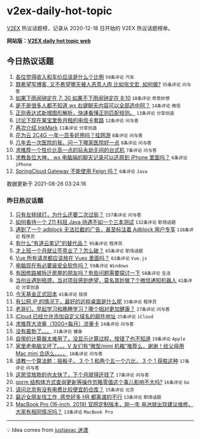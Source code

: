 # v2ex-daily-hot-topic

[V2EX](https://www.v2ex.com/) 热议话题榜，记录从 2020-12-18 日开始的 V2EX 热议话题榜单。

**网站版：[V2EX daily hot topic web](https://boojack.github.io/v2ex-daily-hot-topic-web/)**

## 今日热议话题

<!-- TODAY BEGIN -->

1. [各位觉得收入和车价应该是什么个比例](https://www.v2ex.com/t/798059) `59条评论` `汽车`
1. [既希望写博客, 又不希望哪天被人恶意人肉,比如张文宏, 如何做?](https://www.v2ex.com/t/798073) `35条评论` `问与答`
1. [如果下雨闹钟定在 7: 30 如果不下雨闹钟定在 8:10](https://www.v2ex.com/t/798075) `18条评论` `奇思妙想`
1. [是不是很多人都不知道 wx 右键聊天内容可以全部选中阿？](https://www.v2ex.com/t/798077) `14条评论` `微信`
1. [正则表达式新增图形解析，快速看懂正则匹配规则。](https://www.v2ex.com/t/798083) `13条评论` `分享创造`
1. [讨论下现在某宝里免月租的电信卡套路](https://www.v2ex.com/t/798080) `12条评论` `问与答`
1. [再次介绍 InkMark](https://www.v2ex.com/t/798060) `11条评论` `分享创造`
1. [花为云 2C4G 一年一百多好用吗？挂网游](https://www.v2ex.com/t/798072) `8条评论` `问与答`
1. [几年去一次医院的我，问一下哪家医院好一点](https://www.v2ex.com/t/798069) `8条评论` `问与答`
1. [求推荐一个性价比高一点的玩永劫无间的台式机](https://www.v2ex.com/t/798078) `7条评论` `问与答`
1. [求教各位大神， wx 电脑端的聊天记录可以还原到 iPhone 里面吗？](https://www.v2ex.com/t/798079) `6条评论` `iPhone`
1. [SpringCloud Gateway 不能使用 Feign 吗？](https://www.v2ex.com/t/798068) `6条评论` `Java`

数据更新于 2021-08-26 03:24:16

<!-- TODAY END -->

### 昨日热议话题

<!-- YESTERDAY BEGIN -->

1. [只有左转绿灯，为什么还要二次过街？](https://www.v2ex.com/t/797842) `157条评论` `问与答`
1. [如何看待一个 211 科班 Java 待遇不如一个三本测试](https://www.v2ex.com/t/797840) `132条评论` `职场话题`
1. [遇到了一个 adblock 无法拦截的广告，甚至标注着 Adblock 用户专享](https://www.v2ex.com/t/797896) `118条评论` `程序员`
1. [有什么“有道云笔记”的替代品？](https://www.v2ex.com/t/797839) `95条评论` `程序员`
1. [才上班一个月就让签竞业了？怎么破？](https://www.v2ex.com/t/797832) `65条评论` `职场话题`
1. [Vue 所有请求都应该放在 Vuex 里面吗？](https://www.v2ex.com/t/797854) `63条评论` `Vue.js`
1. [电脑现在有必要装安全软件吗？](https://www.v2ex.com/t/797866) `59条评论` `Windows`
1. [有因修路被拆迁房屋的朋友吗？有些问题需要探讨一下](https://www.v2ex.com/t/797852) `58条评论` `生活`
1. [当创业遇到瓶颈，当对项目感到绝望，莫名其妙做了个微信通知机器人](https://www.v2ex.com/t/797828) `41条评论` `分享创造`
1. [今天基金正式回本](https://www.v2ex.com/t/797920) `41条评论` `投资`
1. [有公网 IP 的情况下，最好的远程桌面是什么呢](https://www.v2ex.com/t/797964) `33条评论` `程序员`
1. [老哥们，早起学习和晚睡学习？哪个相对更加健康？](https://www.v2ex.com/t/797957) `27条评论` `问与答`
1. [iCloud 已经允许添加自定义域名的邮件地址](https://www.v2ex.com/t/798027) `25条评论` `iCloud`
1. [求推荐大流量（100G+每月）流量卡](https://www.v2ex.com/t/797998) `24条评论` `问与答`
1. [没有晨勃了。。。](https://www.v2ex.com/t/797879) `21条评论` `健身`
1. [自带的计算器太难用了，没显示计算过程，按错了也不知道](https://www.v2ex.com/t/797873) `19条评论` `Apple`
1. [家里老电脑又坏了。。。V 友们有“微型/mini 机箱”推荐么，谢谢！给父母用 Mac mini 合适么。。。。](https://www.v2ex.com/t/798020) `18条评论` `问与答`
1. [请教一个算法题：摇骰子， 3 个 1 和两个五一个六比， 3 个 1 获胜这种](https://www.v2ex.com/t/797934) `17条评论` `问与答`
1. [这房贷放款的也太快了，下个月就得还钱了](https://www.v2ex.com/t/797922) `17条评论` `问与答`
1. [gorm 结构体方式查询更新等操作忽略零值这个事儿影响不大吗?](https://www.v2ex.com/t/798006) `16条评论` `Go`
1. [请问北京有没有电费比较便宜的仓库？](https://www.v2ex.com/t/797885) `15条评论` `北京`
1. [最近女朋友找工作, 感觉好多 HR 都离谱的不行](https://www.v2ex.com/t/798035) `13条评论` `职场话题`
1. [MacBook Pro (16-inch, 2019) 官网定制版本，刚一年 电池就出现建议维修，大家有相同情况吗？](https://www.v2ex.com/t/797986) `13条评论` `MacBook Pro`

<!-- YESTERDAY END -->

---

💡 Idea comes from [justjavac 迷渡](https://github.com/justjavac/)
